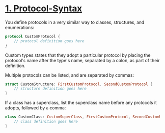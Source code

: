 # [1. Protocol-Syntax]()

You define protocols in a very similar way to classes, structures, and enumerations:

```swift
protocol CustomProtocol {
    // protocol definition goes here
}
```

Custom types states that they adopt a particular protocol by placing the protocol's name after the type's name, separated by a colon, as part of their definition.

Multiple protocols can be listed, and are separated by commas:

```swift
struct CustomStructure: FirstCustomProtocol, SecondCustomProtocol {
    // structure definition goes here
}
```

If a class has a superclass, list the superclass name before any protocols it adopts, followed by a comma:

```swift
class CustomClass: CustomSuperClass, FirstCustomProtocol, SecondCustomProtocol {
    // class definition goes here
}
```
